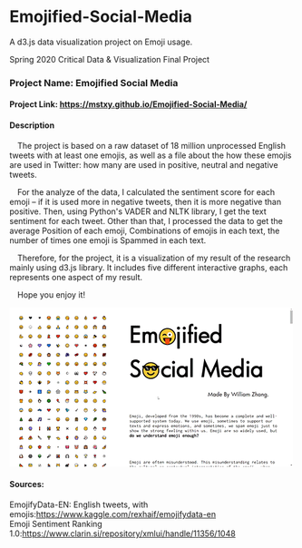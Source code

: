 # Emojified-Social-Media  

A d3.js data visualization project on Emoji usage.

Spring 2020 Critical Data &amp; Visualization Final Project  

### Project Name: Emojified Social Media  
#### Project Link: https://mstxy.github.io/Emojified-Social-Media/

#### Description  
&emsp;The project is based on a raw dataset of 18 million unprocessed English tweets with at least one emojis, as well as a file about the how these emojis are used in Twitter: how many are used in positive, neutral and negative tweets.  

&emsp;For the analyze of the data, I calculated the sentiment score for each emoji – if it is used more in negative tweets, then it is more negative than positive. Then, using Python's VADER and NLTK library, I get the text sentiment for each tweet. Other than that, I processed the data to get the average Position of each emoji, Combinations of emojis in each text, the number of times one emoji is Spammed in each text.  

&emsp;Therefore, for the project, it is a visualization of my result of the research mainly using d3.js library. It includes five different interactive graphs, each represents one aspect of my result.  

&emsp;Hope you enjoy it!  




![GIF DEMO](pics/ESM.gif)  


#### Sources:  
EmojifyData-EN: English tweets, with emojis:https://www.kaggle.com/rexhaif/emojifydata-en  
Emoji Sentiment Ranking 1.0:https://www.clarin.si/repository/xmlui/handle/11356/1048  
